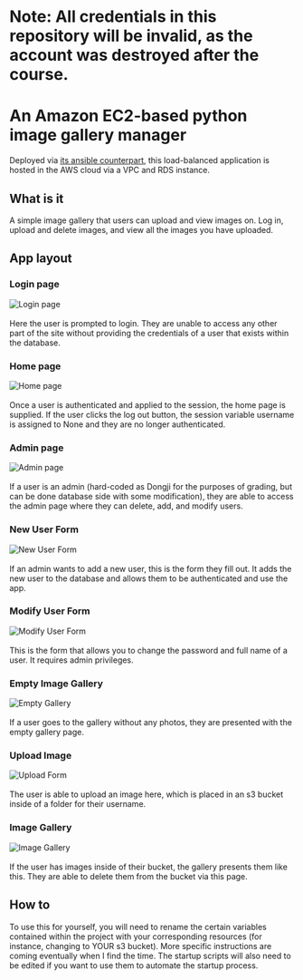 # Note: All credentials in this repository will be invalid, as the account was destroyed after the course. 

# An Amazon EC2-based python image gallery manager

Deployed via [its ansible counterpart](https://github.com/ghgoodreau/ansible_image_gallery), this load-balanced application is hosted in the AWS cloud via a VPC and RDS instance.

## What is it

A simple image gallery that users can upload and view images on. Log in, upload and delete images, and view all the images you have uploaded. 

## App layout

### Login page
![Login page](https://i.imgur.com/7anuUTt.png)<br/>
<br/>
Here the user is prompted to login. They are unable to access any other part of the site without providing the credentials of a user that exists within the database. 
<br/>
### Home page
![Home page](https://i.imgur.com/T9NAIwx.png)<br/>
<br/>
Once a user is authenticated and applied to the session, the home page is supplied. If the user clicks the log out button, the session variable username is assigned to None and they are no longer authenticated.
<br/>
### Admin page
![Admin page](https://i.imgur.com/ycMwSuC.png)<br/>
<br/>
If a user is an admin (hard-coded as Dongji for the purposes of grading, but can be done database side with some modification), they are able to access the admin page where they can delete, add, and modify users.
<br/>
### New User Form
![New User Form](https://i.imgur.com/zzukPp1.png)<br/>
<br/>
If an admin wants to add a new user, this is the form they fill out. It adds the new user to the database and allows them to be authenticated and use the app.
<br/>
### Modify User Form
![Modify User Form](https://i.imgur.com/8tkHvWB.png)<br/>
<br/>
This is the form that allows you to change the password and full name of a user. It requires admin privileges.
<br/>
### Empty Image Gallery
![Empty Gallery](https://i.imgur.com/I9iHMWP.png)<br/>
<br/>
If a user goes to the gallery without any photos, they are presented with the empty gallery page.
<br/>
### Upload Image
![Upload Form](https://i.imgur.com/7JNyqJG.png)<br/>
<br/>
The user is able to upload an image here, which is placed in an s3 bucket inside of a folder for their username. 
<br/>
### Image Gallery
![Image Gallery](https://i.imgur.com/zDPHycs.png)<br/>
<br/>
If the user has images inside of their bucket, the gallery presents them like this. They are able to delete them from the bucket via this page. 
<br/>

## How to

To use this for yourself, you will need to rename the certain variables contained within the project with your corresponding resources (for instance, changing to YOUR s3 bucket). More specific instructions are coming eventually when I find the time. The startup scripts will also need to be edited if you want to use them to automate the startup process. 
